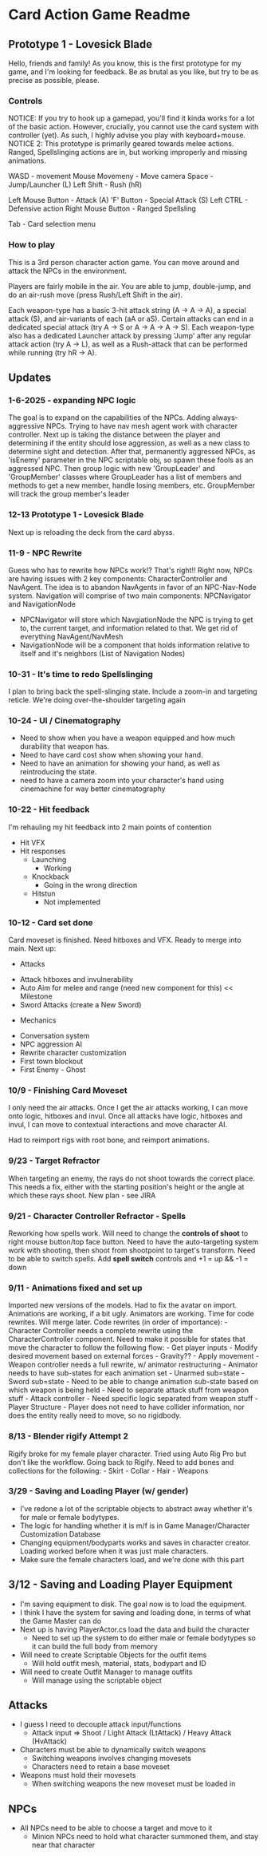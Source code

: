 # Card Action Game Readme

## Prototype 1 - Lovesick Blade
Hello, friends and family! As you know, this is the first prototype for my game, and I'm looking for feedback. Be as brutal as you like, but try to be as precise as possible, please.

### Controls
NOTICE: If you try to hook up a gamepad, you'll find it kinda works for a lot of the basic action. However, crucially, you cannot use the card system with controller (yet). As such, I highly advise you play with keyboard+mouse.
NOTICE 2: This prototype is primarily geared towards melee actions. Ranged, Spellslinging actions are in, but working improperly and missing animations.

WASD - movement
Mouse Movemeny - Move camera
Space - Jump/Launcher (L)
Left Shift - Rush (hR)

Left Mouse Button - Attack (A)
'F' Button - Special Attack (S)
Left CTRL - Defensive action
Right Mouse Button - Ranged Spellsling

Tab - Card selection menu

### How to play
This is a 3rd person character action game. You can move around and attack the NPCs in the environment.

Players are fairly mobile in the air. You are able to jump, double-jump, and do an air-rush move (press Rush/Left Shift in the air).

Each weapon-type has a basic 3-hit attack string (A -> A -> A), a special attack (S), and air-variants of each (aA or aS).
Certain attacks can end in a dedicated special attack (try A -> S or A -> A -> A -> S). Each weapon-type also has a dedicated Launcher attack by pressing 'Jump' after any regular attack action (try A -> L), as well as a Rush-attack that can be performed while running (try hR -> A).

## Updates

### 1-6-2025 - expanding NPC logic
The goal is to expand on the capabilities of the NPCs. Adding always-aggressive NPCs. Trying to have nav mesh agent work with character controller. Next up is taking the distance between the player and determining if the entity should lose aggression, as well as a new class to determine sight and detection.
After that, permanently aggressed NPCs, as 'isEnemy' parameter in the NPC scriptable obj, so spawn these fools as an aggressed NPC.
Then group logic with new 'GroupLeader' and 'GroupMember' classes where GroupLeader has a list of members and methods to get a new member, handle losing members, etc. GroupMember will track the group member's leader

### 12-13 Prototype 1 - Lovesick Blade
Next up is reloading the deck from the card abyss.

### 11-9 - NPC Rewrite
Guess who has to rewrite how NPCs work!? That's right!!
Right now, NPCs are having issues with 2 key components: CharacterController and NavAgent. The idea is to abandon NavAgents in favor of an NPC-Nav-Node system.
Navigation will comprise of two main components: NPCNavigator and NavigationNode
- NPCNavigator will store which NavgiationNode the NPC is trying to get to, the current target, and information related to that. We get rid of everything NavAgent/NavMesh
- NavigationNode will be a component that holds information relative to itself and it's neighbors (List of Navigation Nodes)


### 10-31 - It's time to redo Spellslinging
I plan to bring back the spell-slinging state. Include a zoom-in and targeting reticle. We're doing over-the-shoulder targeting again

### 10-24 - UI / Cinematography
- Need to show when you have a weapon equipped and how much durability that weapon has.
- Need to have card cost show when showing your hand.
- Need to have an animation for showing your hand, as well as reintroducing the state.
- need to have a camera zoom into your character's hand using cinemachine for way better cinematography

### 10-22 - Hit feedback
I'm rehauling my hit feedback into 2 main points of contention
- Hit VFX
- Hit responses
	- Launching
		- Working
	- Knockback
		- Going in the wrong direction
	- Hitstun
		- Not implemented

### 10-12 - Card set done
Card moveset is finished. Need hitboxes and VFX. Ready to merge into main. Next up:
* Attacks
- Attack hitboxes and invulnerability
- Auto Aim for melee and range (need new component for this) << Milestone
- Sword Attacks (create a New Sword)
* Mechanics
- Conversation system
- NPC aggression AI
- Rewrite character customization
- First town blockout
- First Enemy - Ghost

### 10/9 - Finishing Card Moveset
I only need the air attacks. Once I get the air attacks working, I can move onto logic, hitboxes and invul. Once all attacks have logic, hitboxes and invul, I can move to contextual interactions and move character AI.

Had to reimport rigs with root bone, and reimport animations.

### 9/23 - Target Refractor
When targeting an enemy, the rays do not shoot towards the correct place. This needs a fix, either with the starting position's height or the angle at which these rays shoot.
New plan - see JIRA

### 9/21 - Character Controller Refractor - Spells
Reworking how spells work. Will need to change the **controls of shoot** to right mouse button/top face button. Need to have the auto-targeting system work with shooting, then shoot from shootpoint to target's transform.
Need to be able to switch spells. Add **spell switch** controls and +1 = up && -1 = down

### 9/11 - Animations fixed and set up
Imported new versions of the models. Had to fix the avatar on import. Animations are working, if a bit ugly. Animators are working. Time for code rewrites. Will merge later.
Code rewrites (in order of importance):
	- Character Controller needs a complete rewrite using the CharacterController component. Need to make it possible for states that move the character to follow the following flow:
		- Get player inputs
		- Modify desired movement based on external forces
			- Gravity??
		- Apply movement
	- Weapon controller needs a full rewrite, w/ animator restructuring
		- Animator needs to have sub-states for each animation set
			- Unarmed sub=state
			- Sword sub=state
		- Need to be able to change animation sub-state based on which weapon is being held
		- Need to separate attack stuff from weapon stuff
	- Attack controller
		- Need specific logic separated from weapon stuff
	- Player Structure
		- Player does not need to have collider information, nor does the entity really need to move, so no rigidbody.

### 8/13 - Blender rigify Attempt 2
Rigify broke for my female player character. Tried using Auto Rig Pro but don't like the workflow. Going back to Rigify. Need to add bones and collections for the following:
	- Skirt
	- Collar
	- Hair
	- Weapons

### 3/29 - Saving and Loading Player (w/ gender)
- I've redone a lot of the scriptable objects to abstract away whether it's for male or female bodytypes.
- The logic for handling whether it is m/f is in Game Manager/Character Customization Database
- Changing equipment/bodyparts works and saves in character creator. Loading worked before when it was just male characters.
- Make sure the female characters load, and we're done with this part

## 3/12 - Saving and Loading Player Equipment
- I'm saving equipment to disk. The goal now is to load the equipment.
- I think I have the system for saving and loading done, in terms of what the Game Master can do
- Next up is having PlayerActor.cs load the data and build the character
	- Need to set up the system to do either male or female bodytypes so it can build the full body from memory
- Will need to create Scriptable Objects for the outfit items
	- Will hold outfit mesh, material, stats, bodypart and ID
- Will need to create Outfit Manager to manage outfits
	- Will manage using the scriptable object

## Attacks
- I guess I need to decouple attack input/functions
	- Attack input => Shoot / Light Attack (LtAttack) / Heavy Attack (HvAttack)
- Characters must be able to dynamically switch weapons
	- Switching weapons involves changing movesets
	- Characters need to retain a base moveset
- Weapons must hold their movesets
	- When switching weapons the new moveset must be loaded in
	
## NPCs
- All NPCs need to be able to choose a target and move to it
	- Minion NPCs need to hold what character summoned them, and stay near that character